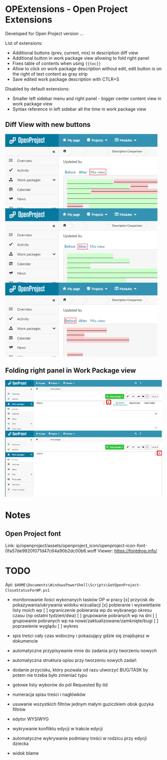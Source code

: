 # OPExtensions - Open Project Extensions

Developed for Open Project version  ...

List of extensions:

 - Additional buttons (prev, current, mix) in description diff view
 - Additional button in work package view allowing to fold right panel
 - Fixes table of contents when using `{{toc}}`
 - Allow to click on work package description without edit, edit button is on the right of text content as gray strip
 - Save edited work package description with CTLR+S

Disabled by default extensions:
 - Smaller left sidebar menu and right panel - bigger center content view in work package view
 - Syntax reference in left sidebar all the time in work package view

## Diff View with new buttons
![](https://github.com/gabr/opextensions/raw/master/diffView.png)

## Folding right panel in Work Package view
![](https://github.com/gabr/opextensions/raw/master/foldingRightPanel.png)

# Notes

## Open Project font

Link: ip/openproject/assets/openproject_icon/openproject-icon-font-0fa57de9920f071d47c64a90b2dc00b6.woff
Viewer: https://fontdrop.info/

# TODO

Api: `$HOME\Documents\WindowsPowerShell\Scripts\GetOpenProject-CloseStatusForWP.ps1`

- monitorowanie ilości wykonanych tasków OP w pracy
  [x] przycisk do pokazywania/ukrywania widoku wizualiacji
  [x] pobieranie i wyświetlanie listy moich wp
  [ ] ograniczenie pobierania wp do wybranego okresu czasu (np ostatni tydzień/dwa)
  [ ] grupowanie pobranych wp na dni
  [ ] grupowanie pobranych wp na nowe/zaktualizowane/zamknięte/bugi
  [ ] poprawienie wyglądu
  [ ] wykres
- spis treści cały czas widoczny i pokazujący gdzie się znajdujesz w dokumencie

- automatyczne przypisywanie mnie do zadania przy tworzeniu nowych
- automatyczna struktura opisu przy tworzeniu nowych zadań
- dodanie przycisku, który pozwala od razu utworzyć BUG/TASK by potem nie trzeba było zmieniać typu
- gotowe listy wyborów do pól Requested By itd
- numeracja spisu treści i nagłówków
- usuwanie wszystkich filtrów jednym małym guziczkiem obok guzyka filtrów

- edytor WYSIWYG
- wykrywanie konfliktu edycji w trakcie edycji
- automatyczne wykrywanie podmiany treści w rodzicu przy edycji dziecka
- widok blame

